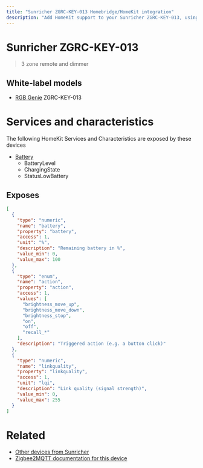 ```yaml
---
title: "Sunricher ZGRC-KEY-013 Homebridge/HomeKit integration"
description: "Add HomeKit support to your Sunricher ZGRC-KEY-013, using Homebridge, Zigbee2MQTT and homebridge-z2m."
---
```

<!---
This file has been GENERATED using src/docgen/docgen.ts
DO NOT EDIT THIS FILE MANUALLY!
-->
# Sunricher ZGRC-KEY-013
> 3 zone remote and dimmer


## White-label models
* [RGB Genie](../index.md#rgb_genie) ZGRC-KEY-013

# Services and characteristics
The following HomeKit Services and Characteristics are exposed by
these devices

* [Battery](../../battery.md)
  * BatteryLevel
  * ChargingState
  * StatusLowBattery



## Exposes

```json
[
  {
    "type": "numeric",
    "name": "battery",
    "property": "battery",
    "access": 1,
    "unit": "%",
    "description": "Remaining battery in %",
    "value_min": 0,
    "value_max": 100
  },
  {
    "type": "enum",
    "name": "action",
    "property": "action",
    "access": 1,
    "values": [
      "brightness_move_up",
      "brightness_move_down",
      "brightness_stop",
      "on",
      "off",
      "recall_*"
    ],
    "description": "Triggered action (e.g. a button click)"
  },
  {
    "type": "numeric",
    "name": "linkquality",
    "property": "linkquality",
    "access": 1,
    "unit": "lqi",
    "description": "Link quality (signal strength)",
    "value_min": 0,
    "value_max": 255
  }
]
```

# Related
* [Other devices from Sunricher](../index.md#sunricher)
* [Zigbee2MQTT documentation for this device](https://www.zigbee2mqtt.io/devices/ZGRC-KEY-013.html)